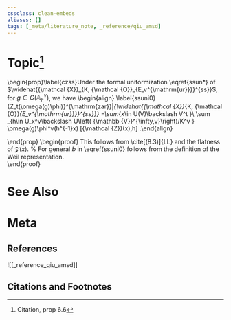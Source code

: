 ```yaml
---
cssclass: clean-embeds
aliases: []
tags: [_meta/literature_note, _reference/qiu_amsd]
---
```

# Topic[^1]
\begin{prop}\label{czss}Under the formal uniformization \eqref{ssun*} of 
$\widehat{{\mathcal {X}}_{K, {\mathcal {O}}_{E_v^{\mathrm{ur}}}}^{ss}}$, for $g\in G({\mathbb {A}}_F^{ v})$, we have        \begin{align} \label{ssuni0} {Z_t(\omega(g)\phi)}^{\mathrm{zar}}|_{\widehat{{\mathcal {X}}_{K, {\mathcal {O}}_{E_v^{\mathrm{ur}}}}^{ss}}} 
=\sum_{x\in U(V)\backslash  V^t }\ \sum _{h\in U_x^v\backslash U\left( {\mathbb {V}}^{\infty,v}\right)/K^v }   \omega(g)\phi^v(h^{-1}x)   [{\mathcal {Z}}(x),h] .\end{align}

\end{prop}
\begin{proof} This follows from  \cite[(8.3)]{LL} and the flatness of ${\mathcal {Z}}(x)$.
% For general $b$ in \eqref{ssuni0} follows from the definition of the Weil representation.   
\end{proof}

# See Also

# Meta
## References
![[_reference_qiu_amsd]]


## Citations and Footnotes
[^1]: Citation, prop 6.6